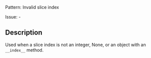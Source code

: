 Pattern: Invalid slice index

Issue: -

## Description

Used when a slice index is not an integer, None, or an object with an `__index__` method.